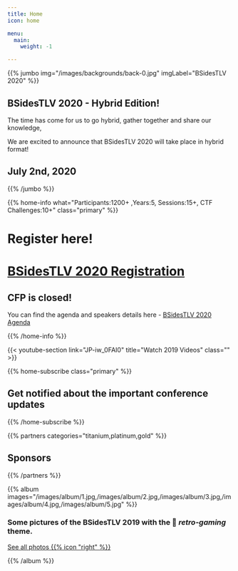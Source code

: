 ```yaml
---
title: Home
icon: home

menu:
  main:
    weight: -1

---
```


{{% jumbo img="/images/backgrounds/back-0.jpg" imgLabel="BSidesTLV 2020" %}}

## BSidesTLV 2020 - Hybrid Edition!
The time has come for us to go hybrid, gather together and share our knowledge,

We are excited to announce that BSidesTLV 2020 will take place in hybrid format! 

## July 2nd, 2020

{{% /jumbo %}}

{{% home-info what="Participants:1200+ ,Years:5, Sessions:15+, CTF Challenges:10+" class="primary" %}}
# Register here!
# [BSidesTLV 2020 Registration](https://tickets.bsidestlv.com/bsidestlv/2020/)


## CFP is closed!
You can find the agenda and speakers details here - [BSidesTLV 2020 Agenda](https://bsidestlv.com/agenda/)

{{% /home-info %}}

{{< youtube-section link="JP-iw_0FAI0" title="Watch 2019 Videos" class="" >}}


<!-- {{% home-speakers %}}
## Featured Speakers

{{< button-link label="See all speakers"
                url="./speakers"
                icon="right" >}}

{{% /home-speakers %}}
 -->
{{% home-subscribe  class="primary" %}}

## Get notified about the important conference updates

{{% /home-subscribe %}}
  
<!-- {{% home-tickets %}}
# Tickets

<a class="btn primary" href="https://tickets.bsidestlv.com" target="_blank"><svg class="icon icon-cfp"><use xlink:href="#ticket"></use></svg>Ticketing</a>

<ul>
<li>{{< ticket name="Normal"
           starts="2020-05-01"
           ends="2020-07-01"
           price="FREE"
           info="General admission"
           url="https://tickets.bsidestlv.com" >}}</li>
</ul>

{{% /home-tickets %}}

-->

{{% partners categories="titanium,platinum,gold" %}}
## Sponsors
{{% /partners %}}

<!-- {{% home-location address="Smolarz Auditorium, Tel Aviv University" %}}

## The venue

### Tel Aviv University

BSidesTLV2020 will take place at Smolarz Auditorium, Tel Aviv University

{{% /home-location %}} -->

{{% album images="/images/album/1.jpg,/images/album/2.jpg,/images/album/3.jpg,/images/album/4.jpg,/images/album/5.jpg" %}}

### Some pictures of the **BSidesTLV 2019** with the 👾 _retro-gaming_ theme.

<a class="btn primary" target="_blank" rel="noopener" href="https://photos.app.goo.gl/2Y3AVLy8DxTFbbjH6">
    See all photos
    {{% icon "right" %}}
</a>

{{% /album  %}}
